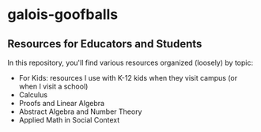 # galois-goofballs
## Resources for Educators and Students

In this repository, you'll find various resources organized (loosely) by topic:
- For Kids: resources I use with K-12 kids when they visit campus (or when I visit a school)
- Calculus
- Proofs and Linear Algebra
- Abstract Algebra and Number Theory
- Applied Math in Social Context
